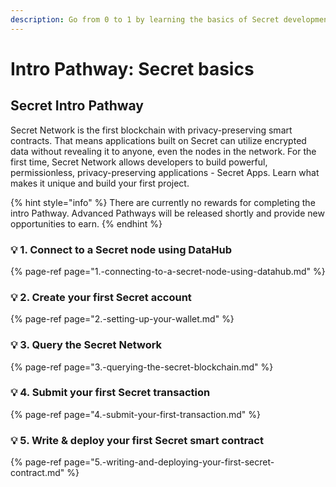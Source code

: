 ```yaml
---
description: Go from 0 to 1 by learning the basics of Secret development
---
```


# Intro Pathway: Secret basics

## Secret Intro Pathway

Secret Network is the first blockchain with privacy-preserving smart contracts. That means applications built on Secret can utilize encrypted data without revealing it to anyone, even the nodes in the network. For the first time, Secret Network allows developers to build powerful, permissionless, privacy-preserving applications - Secret Apps. Learn what makes it unique and build your first project.

{% hint style="info" %}
There are currently no rewards for completing the intro Pathway. Advanced Pathways will be released shortly and provide new opportunities to earn.
{% endhint %}

### 💡 1. Connect to a Secret node using DataHub

{% page-ref page="1.-connecting-to-a-secret-node-using-datahub.md" %}

### 💡 2. Create your first Secret account 

{% page-ref page="2.-setting-up-your-wallet.md" %}

### 💡 3. Query the Secret Network 

{% page-ref page="3.-querying-the-secret-blockchain.md" %}

### 💡 4. Submit your first Secret transaction

{% page-ref page="4.-submit-your-first-transaction.md" %}

### 💡 5. Write & deploy your first Secret smart contract

{% page-ref page="5.-writing-and-deploying-your-first-secret-contract.md" %}

